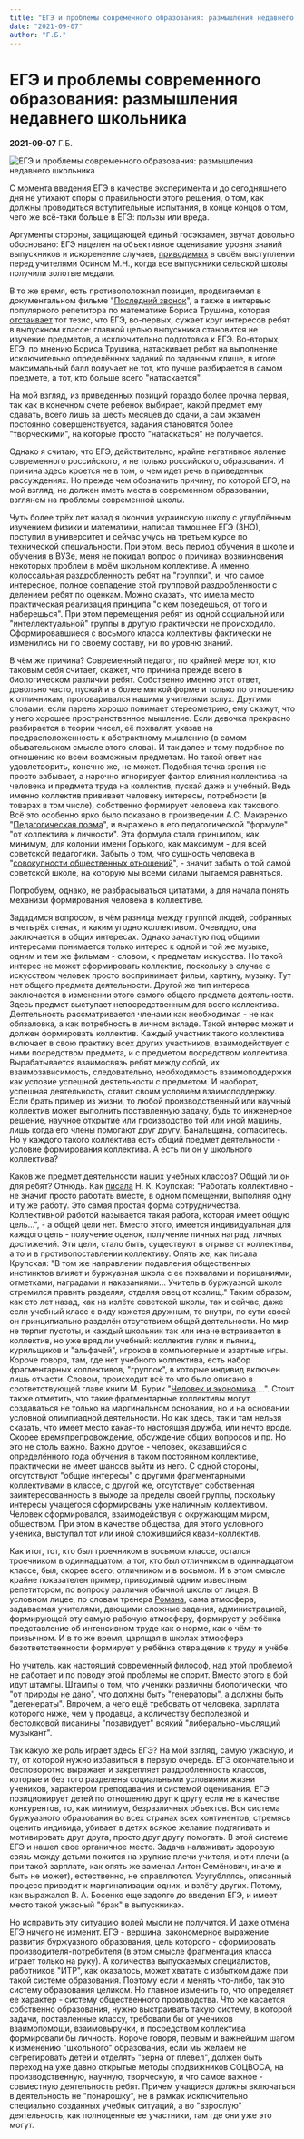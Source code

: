 ```yaml
---
title: "ЕГЭ и проблемы современного образования: размышления недавнего школьника"
date: "2021-09-07"
author: "Г.Б."
---
```


# ЕГЭ и проблемы современного образования: размышления недавнего школьника

**2021-09-07** Г.Б.

![ЕГЭ и проблемы современного образования: размышления недавнего школьника](https://royallib.com/data/images/70/cover_70823.jpg)

С момента введения ЕГЭ в качестве эксперимента и до сегодняшнего дня не утихают споры о правильности этого решения, о том, как должны проводиться вступительные испытания, в конце концов о том, чего же всё-таки больше в ЕГЭ: пользы или вреда.

Аргументы стороны, защищающей единый госэкзамен, звучат довольно обосновано: ЕГЭ нацелен на объективное оценивание уровня знаний выпускников и искоренение случаев, [приводимых](https://youtu.be/LcdIaeBkYa0?t=240) в своём выступлении перед учителями Осином М.Н., когда все выпускники сельской школы получили золотые медали.

В то же время, есть противоположная позиция, продвигаемая в документальном фильме "[Последний звонок](https://youtu.be/aeEdTZWdx2I)", а также в интервью популярного репетитора по математике Бориса Трушина, которая [отстаивает](https://youtu.be/AWoMWof0zdY) тот тезис, что ЕГЭ, во-первых, сужает круг интересов ребят в выпускном классе: главной целью выпускника становится не изучение предметов, а исключительно подготовка к ЕГЭ. Во-вторых, ЕГЭ, по мнению Бориса Трушина, натаскивает ребят на выполнение исключительно определённых заданий по заданным клише, в итоге максимальный балл получает не тот, кто лучше разбирается в самом предмете, а тот, кто больше всего "натаскается".

На мой взгляд, из приведенных позиций гораздо более прочна первая, так как в конечном счете ребенок выбирает, какой предмет ему сдавать, всего лишь за шесть месяцев до сдачи, а сам экзамен постоянно совершенствуется, задания становятся более "творческими", на которые просто "натаскаться" не получается.

Однако я считаю, что ЕГЭ, действительно, крайне негативное явление современного российского, и не только российского, образования. И причина здесь кроется не в том, о чем идет речь в приведенных рассуждениях. Но прежде чем обозначить причину, по которой ЕГЭ, на мой взгляд, не должен иметь места в современном образовании, взглянем на проблемы современной школы.

Чуть более трёх лет назад я окончил украинскую школу с углублённым изучением физики и математики, написал тамошнее ЕГЭ (ЗНО), поступил в университет и сейчас учусь на третьем курсе по технической специальности. При этом, весь период обучения в школе и обучения в ВУЗе, меня не покидал вопрос о причинах возникновения некоторых проблем в моём школьном коллективе. А именно, колоссальная раздробленность ребят на "группки", и, что самое интересное, полное совпадение этой групповой раздробленности с делением ребят по оценкам. Можно сказать, что имела место практическая реализация принципа "с кем поведешься, от того и наберешься". При этом перемещения ребят из одной социальной или "интеллектуальной" группы в другую практически не происходило. Сформировавшиеся с восьмого класса коллективы фактически не изменились ни по своему составу, ни по уровню знаний.

В чём же причина? Современный педагог, по крайней мере тот, кто таковым себя считает, скажет, что причина прежде всего в биологическом различии ребят. Собственно именно этот ответ, довольно часто, пускай и в более мягкой форме и только по отношению к отличникам, проговаривался нашими учителями вслух. Другими словами, если парень хорошо понимает стереометрию, ему скажут, что у него хорошее пространственное мышление. Если девочка прекрасно разбирается в теории чисел, её похвалят, указав на предрасположенность к абстрактному мышлению (в самом обывательском смысле этого слова). И так далее и тому подобное по отношению ко всем возможным предметам. Но такой ответ нас удовлетворить, конечно же, не может. Подобная точка зрения не просто забывает, а нарочно игнорирует фактор влияния коллектива на человека и предмета труда на коллектив, пускай даже и учебный. Ведь именно коллектив прививает человеку интересы, потребности (в товарах в том числе), собственно формирует человека как такового. Всё это особенно ярко было показано в произведении А.С. Макаренко "[Педагогическая поэма](https://avidreaders.ru/download/pedagogicheskaya-poema-polnaya-versiya.html?f=fb2)", и выражено в его педагогической "формуле" "от коллектива к личности". Эта формула стала принципом, как минимум, для колонии имени Горького, как максимум - для всей советской педагогики. Забыть о том, что сущность человека в "[совокупности общественных отношений](https://www.marxists.org/russkij/marx/1845/feuerb.htm)", - значит забыть о той самой советской школе, на которую мы всеми силами пытаемся равняться.

Попробуем, однако, не разбрасываться цитатами, а для начала понять механизм формирования человека в коллективе.

Зададимся вопросом, в чём разница между группой людей, собранных в четырёх стенах, и каким угодно коллективом. Очевидно, она заключается в общих интересах. Однако зачастую под общими интересами понимается только интерес к одной и той же музыке, одним и тем же фильмам - словом, к предметам искусства. Но такой интерес не может сформировать коллектив, поскольку в случае с искусством человек просто воспринимает фильм, картину, музыку. Тут нет общего предмета деятельности. Другой же тип интереса заключается в изменении этого самого общего предмета деятельности. Здесь предмет выступает непосредственным для всего коллектива. Деятельность рассматривается членами как необходимая - не как обязаловка, а как потребность в личном вкладе. Такой интерес может и должен формировать коллектив. Каждый участник такого коллектива включает в свою практику всех других участников, взаимодействует с ними посредством предмета, и с предметом посредством коллектива. Вырабатывается взаимосвязь ребят между собой, их взаимозависимость, следовательно, необходимость взаимоподдержки как условие успешной деятельности с предметом. И наоборот, успешная деятельность, ставит своим условием взаимоподдержку. Если брать пример из жизни, то любой производственный или научный коллектив может выполнить поставленную задачу, будь то инженерное решение, научное открытие или производство той или иной машины, лишь когда его члены помогают друг другу. Банальщина, согласитесь. Но у каждого такого коллектива есть общий предмет деятельности - условие формирования коллектива. А есть ли он у школьного коллектива?

Каков же предмет деятельности наших учебных классов? Общий ли он для ребят? Отнюдь. Как [писала](https://istoriki.su/biblioteka/books/426-sobraniya-sochineniy-nadezhdy-konstantinovny-krupskoy.html) Н. К. Крупская: "Работать коллективно - не значит просто работать вместе, в одном помещении, выполняя одну и ту же работу. Это самая простая форма сотрудничества. Коллективной работой называется такая работа, которая имеет общую цель...", - а общей цели нет. Вместо этого, имеется индивидуальная для каждого цель - получение оценок, получение личных наград, личных достижений. Эти цели, стало быть, существуют в отрыве от коллектива, а то и в противопоставлении коллективу. Опять же, как писала Крупская: "В том же направлении подавления общественных инстинктов влияет и буржуазная школа с ее похвалами и порицаниями, отметками, наградами и наказаниями... Учитель в буржуазной школе стремился править разделяя, отделяя овец от козлищ." Таким образом, как сто лет назад, как на излёте советской школы, так и сейчас, даже если учебный класс с виду кажется дружным, то внутри, по сути своей он принципиально разделён отсутствием общей деятельности. Но мир не терпит пустоты, и каждый школьник так или иначе встраивается в коллектив, но уже вряд ли учебный: коллектив гуляк и пьяниц, курильщиков и "альфачей", игроков в компьютерные и азартные игры. Короче говоря, там, где нет учебного коллектива, есть набор фрагментарных коллективов, "группок", в которые индивид включен лишь отчасти. Словом, происходит всё то что было описано в соответствующей главе книги М. Бурик "[Человек и экономика](https://www.livelib.ru/book/1001841723-chelovek-i-ekonomika-v-virtualizovannom-mire-marina-burik)....". Стоит также отметить, что такие фрагментарные коллективы могут создаваться не только на маргинальном основании, но и на основании условной олимпиадной деятельности. Но как здесь, так и там нельзя сказать, что имеет место какая-то настоящая дружба, или нечто вроде. Скорее времяпрепровождение, обсуждение общих вопросов и пр. Но это не столь важно. Важно другое - человек, оказавшийся с определённого года обучения в таком постоянном коллективе, практически не имеет шансов выйти из него. С одной стороны, отсутствуют "общие интересы" с другими фрагментарными коллективами в классе, с другой же, отсутствует собственная заинтересованность в выходе за пределы своей группы, поскольку интересы учащегося сформированы уже наличным коллективом. Человек сформировался, взаимодействуя с окружающим миром, обществом. При этом в качестве общества, для этого условного ученика, выступал тот или иной сложившийся квази-коллектив.

Как итог, тот, кто был троечником в восьмом классе, остался троечником в одиннадцатом, а тот, кто был отличником в одиннадцатом классе, был, скорее всего, отличником и в восьмом. И в этом смысле крайне показателен пример, приводимый одним известным репетитором, по вопросу различия обычной школы от лицея. В условном лицее, по словам тренера [Романа](https://vk.com/wall299822002_180), сама атмосфера, задаваемая учителями, дающими сложные задания, администрацией, формирующей эту самую рабочую атмосферу, формирует у ребёнка представление об интенсивном труде как о норме, как о чём-то привычном. И в то же время, царящая в школах атмосфера безответственности формирует у ребёнка отвращение к труду и учёбе.

Но учитель, как настоящий современный философ, над этой проблемой не работает и по поводу этой проблемы не спорит. Вместо этого в бой идут штампы. Штампы о том, что ученики различны биологически, что "от природы не дано", что должны быть "генераторы", а должны быть "дегенераты". Впрочем, а чего ещё требовать от человека, зарплата которого ниже, чем у продавца, а количеству бесполезной и бестолковой писанины "позавидует" всякий "либерально-мыслящий музыкант".

Так какую же роль играет здесь ЕГЭ? На мой взгляд, самую ужасную, и ту, от которой нужно избавиться в первую очередь. ЕГЭ окончательно и бесповоротно выражает и закрепляет раздробленность классов, которые и без того разделены социальными условиями жизни учеников, характером преподавания и системой оценивания. ЕГЭ позиционирует детей по отношению друг к другу если не в качестве конкурентов, то, как минимум, безразличных объектов. Вся система буржуазного образования во всех странах всех континентов, стремясь оценить индивида, убивает в детях всякое желание подтягивать и мотивировать друг друга, просто друг другу помогать. В этой системе ЕГЭ и нашел свое органичное место. Задача налаживать здоровую связь между детьми ложится на хрупкие плечи учителя, и эти плечи (а при такой зарплате, как опять же замечал Антон Семёнович, иначе и быть не может), естественно, не справляются. Усугубляясь, описанный процесс приводит к маргинализации одних, и взлёту других. Потому, как выражался В. А. Босенко еще задолго до введения ЕГЭ, и имеет место такой ужасный "брак" в выпускниках.

Но исправить эту ситуацию волей мысли не получится. И даже отмена ЕГЭ ничего не изменит. ЕГЭ - вершина, закономерное выражение развития буржуазного образования, цель которого - сформировать производителя-потребителя (в этом смысле фрагментация класса играет только на руку). А количества выпускаемых специалистов, работников "ИТР", как оказалось, может хватать с избытком даже при такой системе образования. Поэтому если и менять что-либо, так это систему образования целиком. Но главное изменить то, что определяет ее характер - систему общественного производства. Что же касается собственно образования, нужно выстраивать такую систему, в которой задачи, поставленные классу, требовали бы от учеников взаимопомощи, взаимовыручки, и посредством коллектива формировали бы личность. Короче говоря, первым и важнейшим шагом к изменению "школьного" образования, если мы желаем не сегрегировать детей и отделять "зерна от плевел", должен быть переход на уже давно открытые методы сподвижников СОЦВОСА, на производственную, научную, творческую, и что самое важное - совместную деятельность ребят. Причем учащиеся должны включаться в деятельность не "понарошку", не в рамках исключительно специально созданных учебных ситуаций, а во "взрослую" деятельность, как полноценные ее участники, там где они уже это могут.